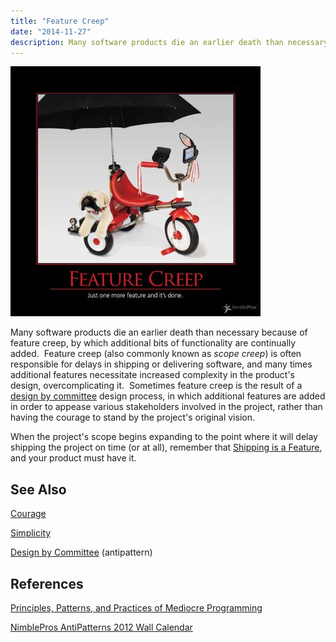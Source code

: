 ```yaml
---
title: "Feature Creep"
date: "2014-11-27"
description: Many software products die an earlier death than necessary because of feature creep, by which additional bits of functionality are continually added.
---
```


![FeatureCreep](images/feature-creep-400x400.jpg)

Many software products die an earlier death than necessary because of feature creep, by which additional bits of functionality are continually added.  Feature creep (also commonly known as _scope creep_) is often responsible for delays in shipping or delivering software, and many times additional features necessitate increased complexity in the product's design, overcomplicating it.  Sometimes feature creep is the result of a [design by committee](/design-by-committee) design process, in which additional features are added in order to appease various stakeholders involved in the project, rather than having the courage to stand by the project's original vision.

When the project's scope begins expanding to the point where it will delay shipping the project on time (or at all), remember that [Shipping is a Feature](/shipping-is-a-feature), and your product must have it.

## See Also

[Courage](/courage)

[Simplicity](/simplicity)

[Design by Committee](/design-by-committee) (antipattern)

## References

[Principles, Patterns, and Practices of Mediocre Programming](http://bit.ly/mediocreppp)

[NimblePros AntiPatterns 2012 Wall Calendar](http://nimblepros.com/products/software-craftsmanship-2012-calendar.aspx)
